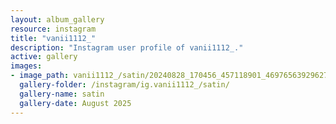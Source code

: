 ```yaml
---
layout: album_gallery
resource: instagram
title: "vanii1112_"
description: "Instagram user profile of vanii1112_."
active: gallery
images:
- image_path: vanii1112_/satin/20240828_170456_457118901_469765639296271_3461577260146627822_n.jpg
  gallery-folder: /instagram/ig.vanii1112_/satin/
  gallery-name: satin
  gallery-date: August 2025
---
```

